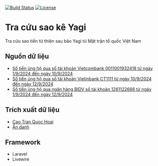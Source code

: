 <a href="https://github.com/nhanchaukp/saoke-yagi/actions"><img src="https://github.com/laravel/framework/workflows/tests/badge.svg" alt="Build Status"></a>
<a href="https://github.com/nhanchaukp/saoke-yagi"><img src="https://img.shields.io/packagist/l/laravel/framework" alt="License"></a>

# Tra cứu sao kê Yagi
Tra cứu sao tiền từ thiện sau bão Yagi từ Mặt trận tổ quốc Việt Nam

## Nguồn dữ liệu

- [Số tiền ủng hộ qua số tài khoản Vietcombank 0011001932418 từ ngày 1/9/2024 đến ngày 10/9/2024](https://www.facebook.com/mttqvietnam/posts/pfbid0YSaZTjEw2GBMnT5bNBi49djNxnxi326VjKodHzdxvhpkW3rwTs8u5dCeVGvQmU18l)
- [Số tiền ủng hộ qua số tài khoản Vietinbank CT1111 từ ngày 10/9/2024 đến ngày 12/9/2024](https://www.facebook.com/mttqvietnam/posts/pfbid0cGpdUA8JFuB5TPLFX5E1GmhBSkYs99v9rRLY5sY2mTD1pJ16Cq1BvtkrSXLfnsESl)
- [Số tiền ủng hộ qua ngân hàng BIDV số tài khoản 1261122666 từ ngày 1/9/2024 đến ngày 12/9/2024](https://www.facebook.com/mttqvietnam/posts/pfbid02Xd59uafubKYurxCtfuoscoRWQosyc6X9VbZaG88DgoxWiHYsrmyz44Tq6GBgJm8fl)

## Trích xuất dữ liệu
- [Cao Tran Quoc Hoai](https://www.facebook.com/groups/j2team.community/posts/2470913613240744/)
- [Ẩn danh](https://www.facebook.com/groups/j2team.community/posts/2469973073334798/)

## Framework
- Laravel
- Livewire
